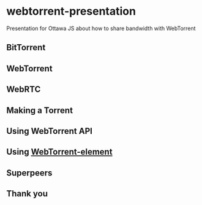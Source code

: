 # webtorrent-presentation
Presentation for Ottawa JS about how to share bandwidth with WebTorrent

## BitTorrent

## WebTorrent

## WebRTC

## Making a Torrent

## Using WebTorrent API

## Using [WebTorrent-element](https://github.com/mikeal/webtorrent-element)

## Superpeers

## Thank you
